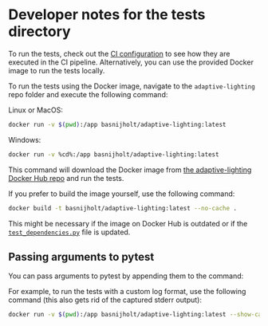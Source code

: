# Developer notes for the tests directory

To run the tests, check out the [CI configuration](../.github/workflows/pytest.yml) to see how they are executed in the CI pipeline.
Alternatively, you can use the provided Docker image to run the tests locally.

To run the tests using the Docker image, navigate to the `adaptive-lighting` repo folder and execute the following command:

Linux or MacOS:

```bash
docker run -v $(pwd):/app basnijholt/adaptive-lighting:latest
```

Windows:

```bash
docker run -v %cd%:/app basnijholt/adaptive-lighting:latest
```

This command will download the Docker image from [the adaptive-lighting Docker Hub repo](https://hub.docker.com/r/basnijholt/adaptive-lighting) and run the tests.

If you prefer to build the image yourself, use the following command:

```bash
docker build -t basnijholt/adaptive-lighting:latest --no-cache .
```

This might be necessary if the image on Docker Hub is outdated or if the [`test_dependencies.py`](../test_dependencies.py) file is updated.

## Passing arguments to pytest

You can pass arguments to pytest by appending them to the command:

For example, to run the tests with a custom log format, use the following command (this also gets rid of the captured stderr output):

```bash
docker run -v $(pwd):/app basnijholt/adaptive-lighting:latest --show-capture=log --log-format="%(asctime)s %(levelname)-8s %(name)s:%(filename)s:%(lineno)s %(message)s" --log-date-format="%H:%M:%S" tests/components/adaptive_lighting/
```
